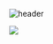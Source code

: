 ![header](https://capsule-render.vercel.app/api?type=cylinder&color=FFF8CC&height=150&section=header&text=Jekipung&fontColor=000000&fontSize=70&animation=fadeIn&fontAlignY=55)

<p>
  
<a href="https://www.youtube.com/@jekipung7013" target="_blank"><img src="https://img.shields.io/badge/-YouTube-red?style=flat-square&logo=youtube&logocolor=red"/></a>


</p>

